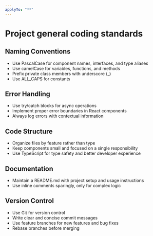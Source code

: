 ```yaml
---
applyTo: "**"
---
```


# Project general coding standards

## Naming Conventions

- Use PascalCase for component names, interfaces, and type aliases
- Use camelCase for variables, functions, and methods
- Prefix private class members with underscore (\_)
- Use ALL_CAPS for constants

## Error Handling

- Use try/catch blocks for async operations
- Implement proper error boundaries in React components
- Always log errors with contextual information

## Code Structure

- Organize files by feature rather than type
- Keep components small and focused on a single responsibility
- Use TypeScript for type safety and better developer experience

## Documentation

- Maintain a README.md with project setup and usage instructions
- Use inline comments sparingly, only for complex logic

## Version Control

- Use Git for version control
- Write clear and concise commit messages
- Use feature branches for new features and bug fixes
- Rebase branches before merging
